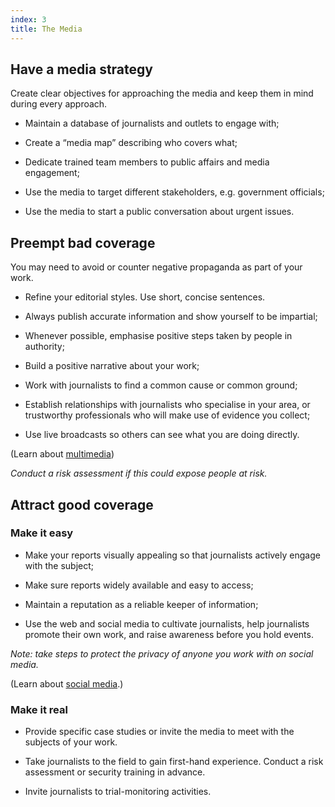```yaml
---
index: 3
title: The Media
---
```

## Have a media strategy 

Create clear objectives for approaching the media and keep them in mind during every approach.

- Maintain a database of journalists and outlets to engage with;

- Create a “media map” describing who covers what;

- Dedicate trained team members to public affairs and media engagement; 

- Use the media to target different stakeholders, e.g. government
officials; 

- Use the media to start a public conversation about urgent issues.

## Preempt bad coverage

You may need to avoid or counter negative propaganda as part of your work. 

- Refine your editorial styles. Use short, concise sentences. 

- Always publish accurate information and show yourself to be impartial;

- Whenever possible, emphasise positive steps taken by people in authority;

- Build a positive narrative about your work;

- Work with journalists to find a common cause or common ground;

- Establish relationships with journalists who specialise in your area, or trustworthy professionals who will make use of evidence you collect; 

- Use live broadcasts so others can see what you are doing directly. 

(Learn about [multimedia](umbrella://lesson/social-media/beginner/multimedia))

*Conduct a risk assessment if this could expose people at risk.* 
 

## Attract good coverage

### Make it easy

- Make your reports visually appealing so that journalists actively engage with the subject;

- Make sure reports widely available and easy to access;

- Maintain a reputation as a reliable keeper of information;

- Use the web and social media to cultivate journalists, help journalists promote their own work, and raise awareness before you hold events. 

*Note: take steps to protect the privacy of anyone you work with on social media.*

(Learn about [social media](umbrella://lesson/social-media/0).)

### Make it real

- Provide specific case studies or invite the media to meet with the subjects of your work. 

- Take journalists to the field to gain first-hand experience. Conduct a risk assessment or security training in advance.  

- Invite journalists to trial-monitoring activities.